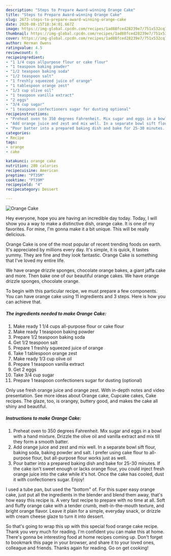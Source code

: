 ```yaml
---
description: "Steps to Prepare Award-winning Orange Cake"
title: "Steps to Prepare Award-winning Orange Cake"
slug: 2673-steps-to-prepare-award-winning-orange-cake
date: 2020-08-15T18:34:01.667Z
image: https://img-global.cpcdn.com/recipes/1ad88fced28239e7/751x532cq70/orange-cake-recipe-main-photo.jpg
thumbnail: https://img-global.cpcdn.com/recipes/1ad88fced28239e7/751x532cq70/orange-cake-recipe-main-photo.jpg
cover: https://img-global.cpcdn.com/recipes/1ad88fced28239e7/751x532cq70/orange-cake-recipe-main-photo.jpg
author: Herman Owens
ratingvalue: 4.5
reviewcount: 6
recipeingredient:
- "1 1/4 cups allpurpose flour or cake flour"
- "1 teaspoon baking powder"
- "1/2 teaspoon baking soda"
- "1/2 teaspoon salt"
- "1 freshly squeezed juice of orange"
- "1 tablespoon orange zest"
- "1/3 cup olive oil"
- "1 teaspoon vanilla extract"
- "2 eggs"
- "3/4 cup sugar"
- "1 teaspoon confectioners sugar for dusting optional"
recipeinstructions:
- "Preheat oven to 350 degrees Fahrenheit. Mix sugar and eggs in a bowl with a hand mixture. Drizzle the olive oil and vanilla extract and mix till they form a smooth batter."
- "Add orange juice and zest and mix well. In a separate bowl sift flour, baking soda, baking powder and salt. I prefer using cake flour to all-purpose flour, but all-purpose flour works just as well."
- "Pour batter into a prepared baking dish and bake for 25-30 minutes. If the cake isn&#39;t sweet enough or lacks orange flour, you could inject fresh orange juice into the cake while it&#39;s hot. Once the cake has cooled, dust it with confectioners sugar. Enjoy!"
categories:
- Recipe
tags:
- orange
- cake

katakunci: orange cake 
nutrition: 280 calories
recipecuisine: American
preptime: "PT35M"
cooktime: "PT39M"
recipeyield: "4"
recipecategory: Dessert

---
```



![Orange Cake](https://img-global.cpcdn.com/recipes/1ad88fced28239e7/751x532cq70/orange-cake-recipe-main-photo.jpg)

Hey everyone, hope you are having an incredible day today. Today, I will show you a way to make a distinctive dish, orange cake. It is one of my favorites. For mine, I'm gonna make it a bit unique. This will be really delicious.

Orange Cake is one of the most popular of recent trending foods on earth. It's appreciated by millions every day. It's simple, it is quick, it tastes yummy. They are fine and they look fantastic. Orange Cake is something that I've loved my entire life.

We have orange drizzle sponges, chocolate orange bakes, a giant jaffa cake and more. Then bake one of our beautiful orange cakes. We have orange drizzle sponges, chocolate orange.


To begin with this particular recipe, we must prepare a few components. You can have orange cake using 11 ingredients and 3 steps. Here is how you can achieve that.

<!--inarticleads1-->

##### The ingredients needed to make Orange Cake:

1. Make ready 1 1/4 cups all-purpose flour or cake flour
1. Make ready 1 teaspoon baking powder
1. Prepare 1/2 teaspoon baking soda
1. Get 1/2 teaspoon salt
1. Prepare 1 freshly squeezed juice of orange
1. Take 1 tablespoon orange zest
1. Make ready 1/3 cup olive oil
1. Prepare 1 teaspoon vanilla extract
1. Get 2 eggs
1. Take 3/4 cup sugar
1. Prepare 1 teaspoon confectioners sugar for dusting (optional)


Only use fresh orange juice and orange zest. With in-depth notes and video presentation. See more ideas about Orange cake, Cupcake cakes, Cake recipes. The glaze, too, is orangey, buttery good, and makes the cake all shiny and beautiful. 

<!--inarticleads2-->

##### Instructions to make Orange Cake:

1. Preheat oven to 350 degrees Fahrenheit. Mix sugar and eggs in a bowl with a hand mixture. Drizzle the olive oil and vanilla extract and mix till they form a smooth batter.
1. Add orange juice and zest and mix well. In a separate bowl sift flour, baking soda, baking powder and salt. I prefer using cake flour to all-purpose flour, but all-purpose flour works just as well.
1. Pour batter into a prepared baking dish and bake for 25-30 minutes. If the cake isn&#39;t sweet enough or lacks orange flour, you could inject fresh orange juice into the cake while it&#39;s hot. Once the cake has cooled, dust it with confectioners sugar. Enjoy!


I used a tube pan, but used the &#34;bottom&#34; of. For this super easy orange cake, just put all the ingredients in the blender and blend them away, that&#39;s how easy this recipe is. A very fast recipe to prepare with no time at all. Soft and fluffy orange cake with a tender crumb, melt-in-the-mouth texture, and bright orange flavor. Leave it plain for a simple, everyday snack, or drizzle with cream cheese glaze to turn it into dessert. 

So that's going to wrap this up with this special food orange cake recipe. Thank you very much for reading. I'm confident you can make this at home. There's gonna be interesting food at home recipes coming up. Don't forget to bookmark this page in your browser, and share it to your loved ones, colleague and friends. Thanks again for reading. Go on get cooking!
